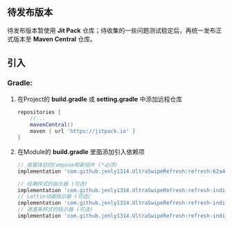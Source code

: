 
## 待发布版本

待发布版本暂使用 **Jit Pack** 仓库；待收集的一些问题测试稳定后，再统一发布正式版本至 **Maven Central** 仓库。

## 引入

### Gradle:

1. 在Project的 **build.gradle** 或 **setting.gradle** 中添加远程仓库

    ```gradle
    repositories {
        //...
        mavenCentral()
        maven { url 'https://jitpack.io' }
    }
    ```

2. 在Module的 **build.gradle** 里面添加引入依赖项

    ```gradle
    // 极致体验的Compose刷新组件 (*必须)
    implementation 'com.github.jenly1314.UltraSwipeRefresh:refresh:62a47a68f8'
   
    // 经典样式的指示器 (可选)
    implementation 'com.github.jenly1314.UltraSwipeRefresh:refresh-indicator-classic:62a47a68f8'
    // Lottie动画指示器 (可选)
    implementation 'com.github.jenly1314.UltraSwipeRefresh:refresh-indicator-lottie:62a47a68f8'
    // 进度条样式的指示器 (可选)
    implementation 'com.github.jenly1314.UltraSwipeRefresh:refresh-indicator-progress:62a47a68f8'
    ```
